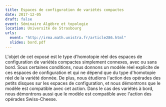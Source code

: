 ```yaml
---
title: Espaces de configuration de variétés compactes
date: 2017-12-05
draft: false
event: Séminaire Algèbre et topologie
location: Université de Strasbourg
urls:
  event: "http://irma.math.unistra.fr/article286.html"
  slides: bord.pdf
---
```


L'objet de cet exposé est le type d'homotopie réel des espaces de configuration de variétés compactes simplement connexes, avec ou sans bord. Sous certaines conditions, nous donnons un modèle réel explicite de ces espaces de configuration et qui ne dépend que du type d'homotopie réel de la variété donnée. De plus, nous étudions l'action des opérades des petits disques sur les espaces de configuration, et nous démontrons que le modèle est compatible avec cet action. Dans le cas des variétés à bord, nous démontrons aussi que le modèle est compatible avec l'action des opérades Swiss-Cheese.
